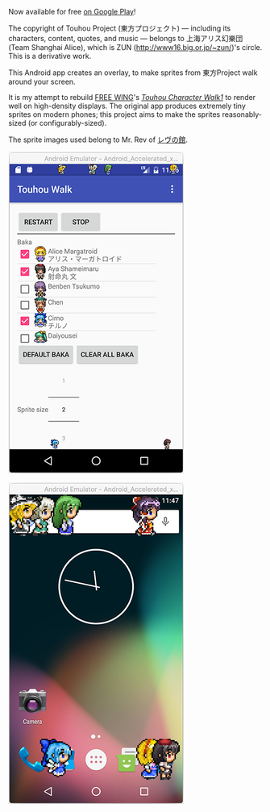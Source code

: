 Now available for free [on Google Play](https://play.google.com/store/apps/details?id=uk.co.birchlabs.touhouwalk&hl=en_GB)!

The copyright of Touhou Project (東方プロジェクト) — including its characters, content, quotes, and music — belongs to 上海アリス幻樂団 (Team Shanghai Alice), which is ZUN (http://www16.big.or.jp/~zun/)'s circle. This is a derivative work.

This Android app creates an overlay, to make sprites from 東方Project walk around your screen.

It is my attempt to rebuild [FREE WING](http://www.neko.ne.jp/~freewing/android/)'s [_Touhou Character Walk1_](https://play.google.com/store/apps/details?id=jp.ne.neko.freewing.TouhouProject) to render well on high-density displays. The original app produces extremely tiny sprites on modern phones; this project aims to make the sprites reasonably-sized (or configurably-sized).

The sprite images used belong to Mr. Rev of [レヴの館](http://revdot.web.fc2.com).

![Highly configurable miko factory](https://raw.githubusercontent.com/Birch-san/touhou-walk/master/screenshots/InApp.png)

![Sprites survive even outside of application!](https://raw.githubusercontent.com/Birch-san/touhou-walk/master/screenshots/OutOfApp.png)